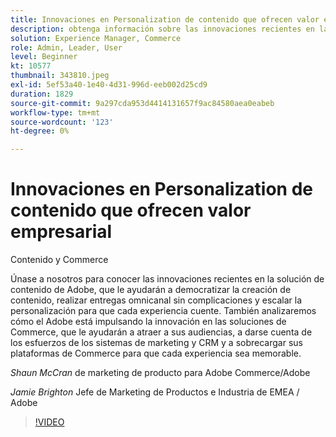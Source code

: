 ```yaml
---
title: Innovaciones en Personalization de contenido que ofrecen valor empresarial
description: obtenga información sobre las innovaciones recientes en la solución de contenido de Adobe y cómo los Adobes impulsan la innovación en las soluciones de Commerce
solution: Experience Manager, Commerce
role: Admin, Leader, User
level: Beginner
kt: 10577
thumbnail: 343810.jpeg
exl-id: 5ef53a40-1e40-4d31-996d-eeb002d25cd9
duration: 1829
source-git-commit: 9a297cda953d4414131657f9ac84580aea0eabeb
workflow-type: tm+mt
source-wordcount: '123'
ht-degree: 0%

---
```


# Innovaciones en Personalization de contenido que ofrecen valor empresarial

Contenido y Commerce

Únase a nosotros para conocer las innovaciones recientes en la solución de contenido de Adobe, que le ayudarán a democratizar la creación de contenido, realizar entregas omnicanal sin complicaciones y escalar la personalización para que cada experiencia cuente.  También analizaremos cómo el Adobe está impulsando la innovación en las soluciones de Commerce, que le ayudarán a atraer a sus audiencias, a darse cuenta de los esfuerzos de los sistemas de marketing y CRM y a sobrecargar sus plataformas de Commerce para que cada experiencia sea memorable.

*Shaun McCran* de marketing de producto para Adobe Commerce/Adobe

*Jamie Brighton* Jefe de Marketing de Productos e Industria de EMEA / Adobe

>[!VIDEO](https://video.tv.adobe.com/v/343810/?quality=12&learn=on)
